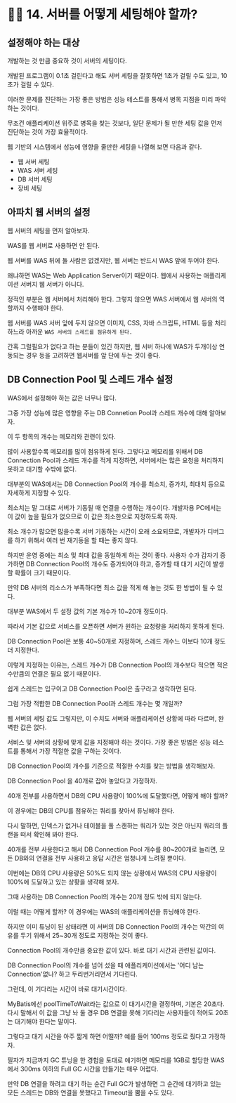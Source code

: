 # ✍🏻 14. 서버를 어떻게 세팅해야 할까?
## 설정해야 하는 대상
개발하는 것 만큼 중요하 것이 서버의 세팅이다.

개발된 프로그램이 0.1초 걸린다고 해도 서버 세팅을 잘못하면 1초가 걸릴 수도 있고, 10초가 걸릴 수 있다.

이러한 문제를 진단하는 가장 좋은 방법은 성능 테스트를 통해서 병목 지점을 미리 파악하는 것이다.

무조건 애플리케이션 위주로 병목을 찾는 것보다, 일단 문제가 될 만한 세팅 값을 먼저 진단하는 것이 가장 효율적이다.

웹 기반의 시스템에서 성능에 영향을 줄만한 세팅을 나열해 보면 다음과 같다.

- 웹 서버 세팅
- WAS 서버 세팅
- DB 서버 세팅
- 장비 세팅

## 아파치 웹 서버의 설정
웹 서버의 세팅을 먼저 알아보자.

WAS를 웹 서버로 사용하면 안 된다.

웹 서버를 WAS 뒤에 둘 사람은 없겠지만, 웹 서버는 반드시 WAS 앞에 두어야 한다.

왜냐하면 WAS는 Web Application Server이기 때문이다. 웹에서 사용하는 애플리케이션 서버지 웹 서버가 아니다.

정적인 부분은 웹 서버에서 처리해야 한다. 그렇지 않으면 WAS 서버에서 웹 서버의 역할까지 수행해야 한다.

웹 서버를 WAS 서버 앞에 두지 않으면 이미지, CSS, 자바 스크립트, HTML 등을 처리하느라 아까운 `WAS 서버의 스레드를 점유하게 된다.`

간혹 그럴필요가 없다고 하는 분들이 있긴 하지만, 웹 서버 하나에 WAS가 두개이상 연동되는 경우 등을 고려하면 웹서버를 앞 단에 두는 것이 좋다.

## DB Connection Pool 및 스레드 개수 설정
WAS에서 설정해야 하는 값은 너무나 많다.

그중 가장 성능에 많은 영향을 주는 DB Connetion Pool과 스레드 개수에 대해 알아보자.

이 두 항목의 개수는 메모리와 관련이 있다.

많이 사용할수록 메모리를 많이 점유하게 된다. 그렇다고 메모리를 위해서 DB Connection Pool과 스레드 개수를 적게 지정하면, 서버에서는 많은 요청을 처리하지 못하고 대기할 수밖에 없다.

대부분의 WAS에서는 DB Connection Pool의 개수를 최소치, 증가치, 최대치 등으로 자세하게 지정할 수 있다.

최소치는 말 그대로 서버가 기동될 때 연결을 수행하는 개수이다. 개발자용 PC에서는 이 값이 높을 필요가 없으므로 이 값은 최소한으로 지정하도록 하자.

최소 개수가 많으면 많을수록 서버 기동하는 시간이 오래 소요되므로, 개발자가 디버그를 하기 위해서 여러 번 재기동을 할 때는 좋지 않다.

하지만 운영 중에는 최소 및 최대 값을 동일하게 하는 것이 좋다. 사용자 수가 갑자기 증가하면 DB Connection Pool의 개수도 증가되어야 하고, 증가할 때 대기 시간이 발생할 확률이 크기 때문이다.

만약 DB 서버의 리소스가 부족하다면 최소 값을 적게 해 놓는 것도 한 방법이 될 수 있다.

대부분 WAS에서 두 설정 값의 기본 개수가 10~20개 정도이다.

따라서 기본 값으로 서비스를 오픈하면 서버가 원하는 요청량을 처리하지 못하게 된다. 

DB Connection Pool은 보통 40~50개로 지정하며, 스레드 개수느 이보다 10개 정도 더 지정한다.

이렇게 지정하는 이유는, 스레드 개수가 DB Connection Pool의 개수보다 적으면 적은 수만큼의 연결은 필요 없기 때문이다.

쉽게 스레드는 입구이고 DB Connection Pool은 출구라고 생각하면 된다.

그럼 가장 적합한 DB Connection Pool과 스레드 개수는 몇 개일까?

웹 서버의 세팅 값도 그렇지만, 이 수치도 서버와 애플리케이션 상황에 따라 다르며, 완벽한 값은 없다.

서비스 및 서버의 상황에 맞게 값을 지정해야 하는 것이다. 가장 좋은 방법은 성능 테스트를 통해서 가장 적절한 값을 구하는 것이다.

DB Connection Pool의 개수를 기준으로 적절한 수치를 찾는 방법을 생각해보자.

DB Connection Pool 을 40개로 잡아 놓았다고 가정하자.

40개 전부를 사용하면서 DB의 CPU 사용량이 100%에 도달했다면, 어떻게 해야 할까?

이 경우에는 DB의 CPU를 점유하는 쿼리를 찾아서 튜닝해야 한다.

다시 말하면, 인덱스가 없거나 테이블을 풀 스캔하는 쿼리가 있는 것은 아닌지 쿼리의 플랜을 떠서 확인해 봐야 한다.

40개를 전부 사용한다고 해서 DB Connection Pool 개수를 80~200개로 늘리면, 모든 DB와의 연결을 전부 사용하고 응답 시간은 엄청나게 느려질 뿐이다.

이번에는 DB의 CPU 사용량은 50%도 되지 않는 상황에서 WAS의 CPU 사용량이 100%에 도달하고 있는 상황을 생각해 보자.

그때 사용하는 DB Connection Pool의 개수는 20개 정도 밖에 되지 않는다. 

이럴 때는 어떻게 할까? 이 경우에는 WAS의 애플리케이션을 튜닝해야 한다.

하지만 이미 튜닝이 된 상태라면 이 서버의 DB Connection Pool의 개수는 약간의 여유를 두기 위해서 25~30개 정도로 지정하는 것이 좋다.

Connection Pool의 개수만큼 중요한 값이 있다. 바로 대기 시간과 관련된 값이다.

DB Connection Pool의 개수를 넘어 섰을 때 애플리케이션에서는 '어디 남는 Connection'없나? 하고 두리번거리면서 기다린다.

그런데, 이 기다리는 시간이 바로 대기시간이다.

MyBatis에선 poolTimeToWait라는 값으로 이 대기시간을 결정하며, 기본은 20초다. 다시 말해서 이 값을 그냥 놔 둘 경우 DB 연결을 못해 기다리는 사용자들이 적어도 20초는 대기해야 한다는 말이다.

그렇다고 대기 시간을 아주 짧게 하면 어떨까? 예를 들어 100ms 정도로 줬다고 가정하자.

필자가 지금까지 GC 튜닝을 한 경험을 토대로 얘기하면 메모리를 1GB로 할당한 WAS에서 300ms 이하의 Full GC 시간을 만들기는 매우 어렵다.

만약 DB 연결을 하려고 대기 하는 순간 Full GC가 발생하면 그 순간에 대기하고 있는 모든 스레드는 DB와 연결을 못했다고 Timeout을 뿜을 수도 있다.
